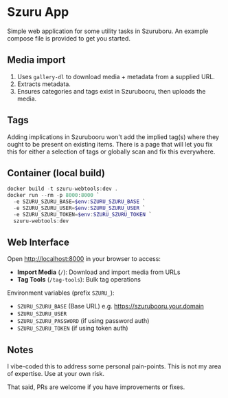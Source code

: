 # Szuru App

Simple web application for some utility tasks in Szuruboru. An example compose file is provided to get you started.

## Media import

1. Uses `gallery-dl` to download media + metadata from a supplied URL.
2. Extracts metadata.
3. Ensures categories and tags exist in Szurubooru, then uploads the media.

## Tags

Adding implications in Szurubooru won't add the implied tag(s) where they ought to be present on existing items. There is a page that will let you fix this for either a selection of tags or globally scan and fix this everywhere.

## Container (local build)

```powershell
docker build -t szuru-webtools:dev .
docker run --rm -p 8000:8000 `
  -e SZURU_SZURU_BASE=$env:SZURU_SZURU_BASE `
  -e SZURU_SZURU_USER=$env:SZURU_SZURU_USER `
  -e SZURU_SZURU_TOKEN=$env:SZURU_SZURU_TOKEN `
  szuru-webtools:dev
```

## Web Interface

Open <http://localhost:8000> in your browser to access:

- **Import Media** (`/`): Download and import media from URLs
- **Tag Tools** (`/tag-tools`): Bulk tag operations

Environment variables (prefix `SZURU_`):

- `SZURU_SZURU_BASE` (Base URL) e.g. <https://szurubooru.your.domain>
- `SZURU_SZURU_USER`
- `SZURU_SZURU_PASSWORD` (if using password auth)
- `SZURU_SZURU_TOKEN` (if using token auth)

## Notes

I vibe-coded this to address some personal pain-points. This is not my area of expertise. Use at your own risk.

That said, PRs are welcome if you have improvements or fixes.
